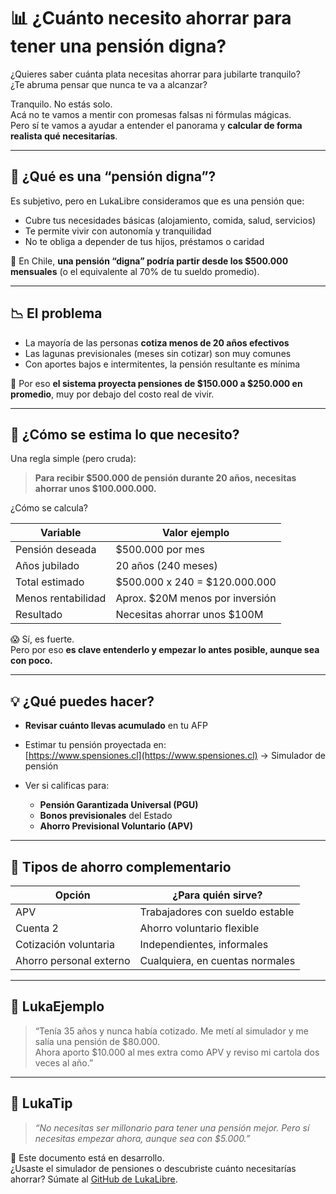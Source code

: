 # 📊 ¿Cuánto necesito ahorrar para tener una pensión digna?

¿Quieres saber cuánta plata necesitas ahorrar para jubilarte tranquilo?  
¿Te abruma pensar que nunca te va a alcanzar?

Tranquilo. No estás solo.  
Acá no te vamos a mentir con promesas falsas ni fórmulas mágicas.  
Pero sí te vamos a ayudar a entender el panorama y **calcular de forma realista qué necesitarías**.

---

## 🧠 ¿Qué es una “pensión digna”?

Es subjetivo, pero en LukaLibre consideramos que es una pensión que:

- Cubre tus necesidades básicas (alojamiento, comida, salud, servicios)
- Te permite vivir con autonomía y tranquilidad
- No te obliga a depender de tus hijos, préstamos o caridad

💬 En Chile, **una pensión “digna” podría partir desde los $500.000 mensuales** (o el equivalente al 70% de tu sueldo promedio).

---

## 📉 El problema

- La mayoría de las personas **cotiza menos de 20 años efectivos**
- Las lagunas previsionales (meses sin cotizar) son muy comunes
- Con aportes bajos e intermitentes, la pensión resultante es mínima

📌 Por eso **el sistema proyecta pensiones de $150.000 a $250.000 en promedio**, muy por debajo del costo real de vivir.

---

## 📐 ¿Cómo se estima lo que necesito?

Una regla simple (pero cruda):

> **Para recibir $500.000 de pensión durante 20 años, necesitas ahorrar unos $100.000.000.**

¿Cómo se calcula?

| Variable         | Valor ejemplo                     |
|------------------|------------------------------------|
| Pensión deseada  | $500.000 por mes                   |
| Años jubilado    | 20 años (240 meses)                |
| Total estimado   | $500.000 x 240 = $120.000.000      |
| Menos rentabilidad | Aprox. $20M menos por inversión |
| Resultado        | Necesitas ahorrar unos $100M       |

😱 Sí, es fuerte.  
Pero por eso **es clave entenderlo y empezar lo antes posible, aunque sea con poco.**

---

## 💡 ¿Qué puedes hacer?

- **Revisar cuánto llevas acumulado** en tu AFP  
- Estimar tu pensión proyectada en:  
  [https://www.spensiones.cl](https://www.spensiones.cl) → Simulador de pensión

- Ver si calificas para:
  - **Pensión Garantizada Universal (PGU)**
  - **Bonos previsionales** del Estado
  - **Ahorro Previsional Voluntario (APV)**

---

## 🧮 Tipos de ahorro complementario

| Opción       | ¿Para quién sirve?                    |
|--------------|----------------------------------------|
| APV          | Trabajadores con sueldo estable        |
| Cuenta 2     | Ahorro voluntario flexible             |
| Cotización voluntaria | Independientes, informales         |
| Ahorro personal externo | Cualquiera, en cuentas normales       |

---

## 💬 LukaEjemplo

> “Tenía 35 años y nunca había cotizado. Me metí al simulador y me salía una pensión de $80.000.  
> Ahora aporto $10.000 al mes extra como APV y reviso mi cartola dos veces al año.”

---

## 🧠 LukaTip

> *“No necesitas ser millonario para tener una pensión mejor. Pero sí necesitas empezar ahora, aunque sea con $5.000.”*

📌 Este documento está en desarrollo.  
¿Usaste el simulador de pensiones o descubriste cuánto necesitarías ahorrar? Súmate al [GitHub de LukaLibre](https://github.com/tuusuario/lukalibre).
